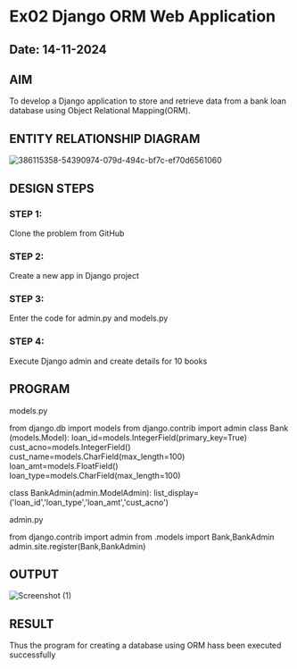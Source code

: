 # Ex02 Django ORM Web Application
## Date: 14-11-2024

## AIM
To develop a Django application to store and retrieve data from a bank loan database using Object Relational Mapping(ORM).

## ENTITY RELATIONSHIP DIAGRAM

![386115358-54390974-079d-494c-bf7c-ef70d6561060](https://github.com/user-attachments/assets/93c55bda-b4e8-40ba-8b67-3f4cbb461841)

## DESIGN STEPS

### STEP 1:
Clone the problem from GitHub

### STEP 2:
Create a new app in Django project

### STEP 3:
Enter the code for admin.py and models.py

### STEP 4:
Execute Django admin and create details for 10 books

## PROGRAM
models.py

from django.db import models
from django.contrib import admin
class Bank (models.Model):
    loan_id=models.IntegerField(primary_key=True)
    cust_acno=models.IntegerField()
    cust_name=models.CharField(max_length=100)
    loan_amt=models.FloatField()
    loan_type=models.CharField(max_length=100)
 
class BankAdmin(admin.ModelAdmin):
    list_display=('loan_id','loan_type','loan_amt','cust_acno')

admin.py

from django.contrib import admin
from .models import Bank,BankAdmin
admin.site.register(Bank,BankAdmin)

## OUTPUT

![Screenshot (1)](https://github.com/user-attachments/assets/e8d779e6-3601-4eb1-ba24-381fd78488a0)

## RESULT
Thus the program for creating a database using ORM hass been executed successfully

